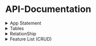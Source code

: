 # API-Documentation


<details>
<summary>App Statement</summary>

## **App Statement.**

_Conference Management Software is an system to facilitate the planning, coordination, and execution of conferences and events. This robust system caters to the core components of conference management by incorporating a suite of functionalities tailored to enhance the collaboration between speakers, organizers, and attendees_

</details>



<details>
<summary>Tables</summary>

## **Tables.**

1-Session Table 

|        Column       |      TYPE     |
|--------------------:|---------------|
|   Sessionid         |     uuid      |
|   Title             |    String     |
|   Desc              |    String     |
|   SpeakerName       |    String     |
|   HallNumber        |    String     |
|   ScheduledStartTime|    String     |
|   ScheduledEndime   |    String     |
|   Status            |    String     |
|   Location          |    String     |


2-Attendee Table 

|        Column       |      TYPE     |
|--------------------:|---------------|
|   AttendeeID        |     uuid      |
|   FullName          |    String     |
|   Email             |    String     |


3-SessionAttendee Table

|        Column       |      TYPE     |
|--------------------:|---------------|
|   AttendeeSessionID |     uuid      |
|   AttendeeID        |     uuid      |
|   Sessionid         |     uuid      |
|   Status            |    String     |


</details>




<details>
<summary>RelationShip</summary>

## **Relationships.**
  
### Many-To-Many (M:) Relationship.


**One session can have a group of Attendees.**

**One attendee can have a group of Sessions.**

```diff
- ** [NOTE!]**
The SessionAttendee table is relationship table and used "AttendeeID" ,"SessionID" as foreignKey from Basic tables (Attendee table , Session table).
```

</details>



<details>
<summary>Feature List (CRUD)</summary>

## **Feature List (CRUD).**

**Create:**
```
Create New Session. 
Create New Attendee.
```


**Read:**
```
Read All Sessions.
```


**Update**: 
```
Update Session (SpeakerName, Title, Desc, HallNumber, StartTime, EndTime, Status, Location).
Ubdate Status of Atendee.
```

**Delete:**
```
Delete a Session.
```

</details>
